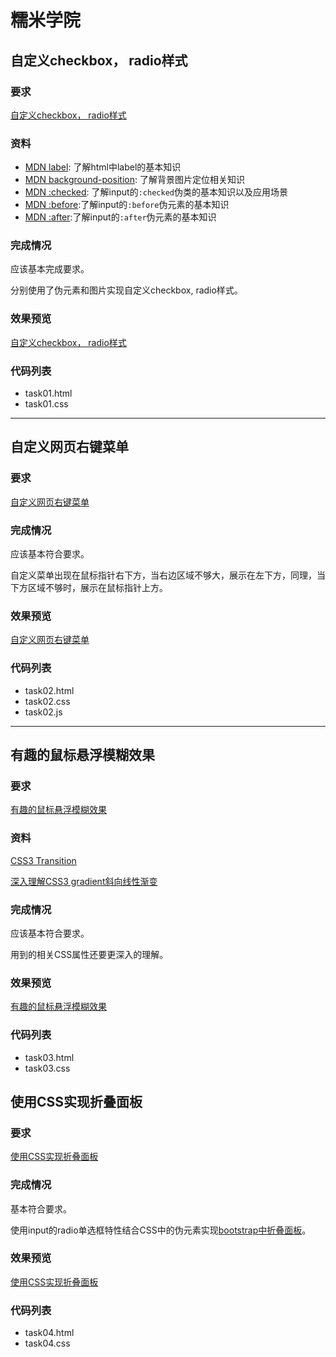 # 糯米学院

## 自定义checkbox， radio样式

### 要求

[自定义checkbox， radio样式](http://ife.baidu.com/course/detail/id/23?t=1490620696985#learn)

### 资料

- [MDN label](https://developer.mozilla.org/en-US/docs/Web/HTML/Element/label): 了解html中label的基本知识
- [MDN background-position](https://developer.mozilla.org/en-US/docs/Web/CSS/background-position): 了解背景图片定位相关知识
- [MDN :checked](https://developer.mozilla.org/en-US/docs/Web/CSS/:checked): 了解input的`:checked`伪类的基本知识以及应用场景
- [MDN :before](https://developer.mozilla.org/en-US/docs/Web/CSS/::before):了解input的`:before`伪元素的基本知识
- [MDN :after](https://developer.mozilla.org/en-US/docs/Web/CSS/::after):了解input的`:after`伪元素的基本知识

### 完成情况

应该基本完成要求。

分别使用了伪元素和图片实现自定义checkbox, radio样式。

### 效果预览

[自定义checkbox， radio样式](https://miraclezys.github.io/IFE/academy_nuomi/code/task01.html)

### 代码列表

* task01.html
* task01.css


---

## 自定义网页右键菜单

### 要求

[自定义网页右键菜单](http://ife.baidu.com/course/detail/id/26?t=1490693259217#learn)

### 完成情况

应该基本符合要求。

自定义菜单出现在鼠标指针右下方，当右边区域不够大，展示在左下方，同理，当下方区域不够时，展示在鼠标指针上方。

### 效果预览

[自定义网页右键菜单](https://miraclezys.github.io/IFE/academy_nuomi/code/task02.html)

### 代码列表

* task02.html
* task02.css
* task02.js


---

## 有趣的鼠标悬浮模糊效果

### 要求

[有趣的鼠标悬浮模糊效果](http://ife.baidu.com/course/detail/id/14)

### 资料

[CSS3 Transition](http://www.w3cplus.com/content/css3-transition)

[深入理解CSS3 gradient斜向线性渐变](http://www.zhangxinxu.com/wordpress/2013/09/%E6%B7%B1%E5%85%A5%E7%90%86%E8%A7%A3css3-gradient%E6%96%9C%E5%90%91%E7%BA%BF%E6%80%A7%E6%B8%90%E5%8F%98/)

### 完成情况

应该基本符合要求。

用到的相关CSS属性还要更深入的理解。

### 效果预览

[有趣的鼠标悬浮模糊效果](https://miraclezys.github.io/IFE/academy_nuomi/code/task03.html)

### 代码列表

* task03.html
* task03.css




##  使用CSS实现折叠面板

### 要求

[使用CSS实现折叠面板](http://ife.baidu.com/course/detail/id/27)

### 完成情况

基本符合要求。

使用input的radio单选框特性结合CSS中的伪元素实现[bootstrap中折叠面板](http://v3.bootcss.com/javascript/#collapse-example-accordion)。

### 效果预览

[ 使用CSS实现折叠面板](https://miraclezys.github.io/IFE/academy_nuomi/code/task04.html)

### 代码列表

* task04.html
* task04.css